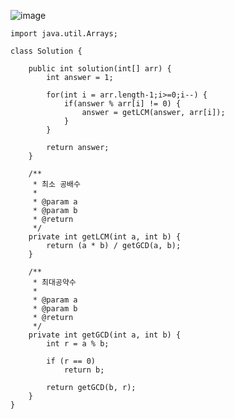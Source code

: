 ![image](https://github.com/koreaIT-study/programmers/assets/67637716/f5a0a8cb-02b1-4f8c-b736-0d7f8f8be7a3)  



```
import java.util.Arrays;

class Solution {

    public int solution(int[] arr) {
        int answer = 1;

        for(int i = arr.length-1;i>=0;i--) {
            if(answer % arr[i] != 0) {
                answer = getLCM(answer, arr[i]);
            }
        }

        return answer;
    }

    /**
     * 최소 공배수
     * 
     * @param a
     * @param b
     * @return
     */
    private int getLCM(int a, int b) {
        return (a * b) / getGCD(a, b);
    }

    /**
     * 최대공약수
     * 
     * @param a
     * @param b
     * @return
     */
    private int getGCD(int a, int b) {
        int r = a % b;

        if (r == 0)
            return b;

        return getGCD(b, r);
    }
}
```   
